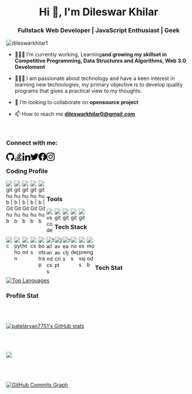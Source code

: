 
<h1 align="center">Hi 👋, I'm Dileswar Khilar</h1>
<h3 align="center">Fullstack Web Developer | JavaScript Enthusiast | Geek</h3>

<p align="left"> <img src="https://komarev.com/ghpvc/?username=dileswarkhilar1&label=Profile%20views&color=0e75b6&style=flat" alt="dileswarkhilar1" /> </p>

- 👨🏽‍💻 I’m currently working, Learning**and growing my skillset in Competitive Programming, Data Structures and Algorithms, Web 3.0 Develoment**

- 👨🏽‍💻 I am passionate about technology and have a keen interest in learning new technologies, my primary objective is to develop quality programs that gives a practical view to my thoughts.

- 🤝 I’m looking to collaborate on **opensource project**

- 📫 How to reach me **dileswarkhilar0@gmail.com**
</br>

### Connect with me:

<a href="https://github.com/dileswarkhilar" target="_blank" rel="noreferrer"><img align="left" alt="github | Github" width="22px" src="https://github.com/dileswarkhilar/dileswarkhilar/blob/main/images/social/github.svg" />
<a/>

<a href="https://github.com/dileswarkhilar" target="_blank" rel="noreferrer"><img align="left" alt="stackoverflow | Stackoverflow" width="22px" src="https://github.com/dileswarkhilar/dileswarkhilar/blob/main/images/social/stackoverflow.svg" />
<a/>

<a href="https://github.com/dileswarkhilar" target="_blank" rel="noreferrer"><img align="left" alt="linkedin | Linkedin" width="22px" src="https://github.com/dileswarkhilar/dileswarkhilar/blob/main/images/social/LinkedIn.svg" />
<a/>

<a href="https://twitter.com/iamdileswar" target="_blank" rel="noreferrer" ><img align="left" alt="twitter | Twitter" width="22px" src="https://github.com/dileswarkhilar/dileswarkhilar/blob/main/images/social/twitter.svg" />
</a>


<a ><img align="left" alt="facebooks | Facebook" width="22px" src="https://github.com/dileswarkhilar/dileswarkhilar/blob/main/images/social/facebook.svg" /></a>

<a href="https://www.instagram.com/dileswarkhilar/" target="_blank" rel="noreferrer"><img align="left" alt="instagram | Instagram" width="22px" src="https://github.com/dileswarkhilar/dileswarkhilar/blob/main/images/social/instagram.svg" /></a>
</br>

### Coding Profile

<a href="https://github.com/dileswarkhilar" target="_blank" rel="noreferrer"><img align="left" alt="github | Github" width="22px" src="https://cdn.jsdelivr.net/npm/simple-icons@3.0.1/icons/hackerrank.svg" />
<a/>

<a href="https://github.com/dileswarkhilar" target="_blank" rel="noreferrer"><img align="left" alt="github | Github" width="22px" src="https://cdn.jsdelivr.net/npm/simple-icons@3.0.1/icons/leetcode.svg" />
<a/>

<a href="https://github.com/dileswarkhilar" target="_blank" rel="noreferrer"><img align="left" alt="github | Github" width="22px" src="https://cdn.jsdelivr.net/npm/simple-icons@3.0.1/icons/geeksforgeeks.svg" />
<a/>

<a href="https://github.com/dileswarkhilar" target="_blank" rel="noreferrer"><img align="left" alt="github | Github" width="22px" src="https://cdn.jsdelivr.net/npm/simple-icons@3.1.0/icons/codechef.svg" />
<a/>


<a href="https://github.com/dileswarkhilar" target="_blank" rel="noreferrer"><img align="left" alt="github | Github" width="22px" src="https://cdn.jsdelivr.net/npm/simple-icons@3.0.1/icons/codeforces.svg" />
<a/>




</br>



### Tools

<img align="left" alt="vscode" width="22px" src="https://code.visualstudio.com/assets/images/code-stable.png"/>
<img align="left" alt="git" width="22px" src="https://git-scm.com/images/logos/downloads/Git-Icon-1788C.png"/>
<img align="left" alt="git" width="22px" src="https://upload.wikimedia.org/wikipedia/commons/2/2f/PowerShell_5.0_icon.png"/>
<img align="left" alt="git" width="22px" src="https://www.freepnglogos.com/uploads/linux-png/linux-logo-logo-brands-for-0.png"/>
<img align="left" alt="git" width="22px" src="https://assets.ubuntu.com/v1/ce518a18-CoF-2022_solid+O.svg"/>
</br>

### Tech Stack

<img align="left" alt="c" width="22px" src="https://upload.wikimedia.org/wikipedia/commons/1/18/ISO_C%2B%2B_Logo.svg"/>
<img align="left" alt="python" width="22px" src="https://upload.wikimedia.org/wikipedia/commons/c/c3/Python-logo-notext.svg"/>
<img align="left" alt="html" width="22px" src="https://www.freepnglogos.com/uploads/html5-logo-png/html5-logo-html-logo-0.png"/>
<img align="left" alt="css" width="22px" src="https://upload.wikimedia.org/wikipedia/commons/6/62/CSS3_logo.svg"/>
<img align="left" alt="bootstrap" width="22px" src="https://upload.wikimedia.org/wikipedia/commons/b/b2/Bootstrap_logo.svg"/>
<img align="left" alt="tailwindcss" width="22px" src="https://upload.wikimedia.org/wikipedia/commons/d/d5/Tailwind_CSS_Logo.svg"/>
<img align="left" alt="javascript" width="22px" src="https://upload.wikimedia.org/wikipedia/commons/9/99/Unofficial_JavaScript_logo_2.svg"/>
<img align="left" alt="reactjs" width="22px" src="https://cdn.freebiesupply.com/logos/large/2x/react-1-logo-png-transparent.png"/>
<img align="left" alt="nodejs" width="22px" src="https://raw.githubusercontent.com/danielcranney/readme-generator/main/public/icons/skills/nodejs-colored.svg"/>
<img align="left" alt="expressjs" width="22px" src="https://raw.githubusercontent.com/danielcranney/readme-generator/main/public/icons/skills/express-colored.svg"/>
<img align="left" alt="mongodb" width="22px" src="https://infinapps.com/wp-content/uploads/2018/10/mongodb-logo.png"/>

</br>
</br>
</br>

### Tech Stat

<a href="https://github.com/dileswarkhilar" align="left"><img src="https://github-readme-stats.vercel.app/api/top-langs/?username=dileswarkhilar&langs_count=10&title_color=0891b2&text_color=ffffff&icon_color=0891b2&bg_color=1c1917&hide_border=true&locale=en&custom_title=Top%20%Languages" alt="Top Languages" /></a>

### Profile Stat

</br>
</br>

<a href="http://www.github.com/dileswarkhilar"><img src="https://github-readme-stats.vercel.app/api?username=dileswarkhilar&show_icons=true&hide=&count_private=true&title_color=0891b2&text_color=ffffff&icon_color=0891b2&bg_color=1c1917&hide_border=true&show_icons=true" alt="patelaryan7751's GitHub stats" /></a>

</br>
</br>

<a  href="http://www.github.com/dileswarkhilar"><img src="https://github-readme-streak-stats.herokuapp.com/?user=dileswarkhilar&stroke=ffffff&background=1c1917&ring=0891b2&fire=0891b2&currStreakNum=ffffff&currStreakLabel=0891b2&sideNums=ffffff&sideLabels=ffffff&dates=ffffff&hide_border=true" /></a>

</br>
</br>

<a href="http://www.github.com/dileswarkhilar"><img src="https://activity-graph.herokuapp.com/graph?username=dileswarkhilar&bg_color=1c1917&color=ffffff&line=0891b2&point=ffffff&area_color=1c1917&area=true&hide_border=true&custom_title=GitHub%20Commits%20Graph" alt="GitHub Commits Graph" /></a>




